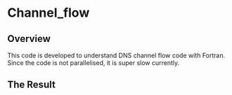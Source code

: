 # Channel_flow

## Overview
This code is developed to understand DNS channel flow code with Fortran.
Since the code is not parallelised, it is super slow currently.

## The Result
